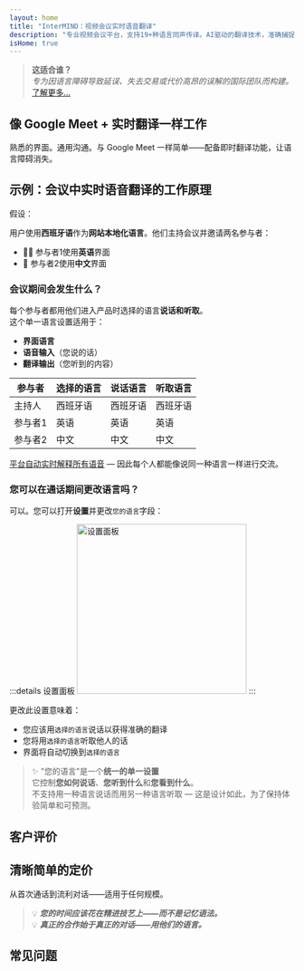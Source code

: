 ```yaml
---
layout: home
title: "InterMIND：视频会议实时语音翻译"
description: "专业视频会议平台，支持19+种语言同声传译。AI驱动的翻译技术，准确捕捉语调、意图和语境。全球会议，自然沟通。"
isHome: true
---
```


<!-- <HeroSection title="Meet in **Any** Language" :typingSpeed="10" text="Live speech translation in video calls. Instant understanding, no barriers."> -->

<HeroSection title="理解**任何**语言" :typingSpeed="20" text="视频会议中的同声传译。瞬间打破语言障碍。">
<NavButton buttonLabel="观看演示" buttonClass="brand" to="/#HowItWorks" eventName="watch_demo" />
<NavButton buttonLabel="助手" buttonClass="alt" to="/chat" eventName="chat_assistant" />
</HeroSection>

<span id="1"></span>
<FeatureBlock
    :card="{
      title: '翻译 ≠ 理解。这就是未来。',
      details: '无论使用何种语言，您的声音都能被听到——并被理解——就像您们使用同一种语言一样。',
      items: [
        '✧ 自然地，[实时](./product/overview/how-it-works)进行，无需字幕或延迟。',
        '✧ AI驱动的口译捕捉语调、意图和行业专业术语。',
      ],
      link: './product/overview/what-is-intermind',
      src: {
        light: '/media-kit/animals-cartoon-3-2.png',
        dark: '/1d.png',
      },
      inversion: false,
    }"
  />

<span id="2"></span>
<FeatureBlock
    :card="{
      title: '会议中的智慧大脑',
      details: 'InterMIND将每次多语言通话转化为清晰、可搜索的知识。',
      items: [
        '✧ **询问任何问题** — AI在**您的所有会议中**找到答案。',
        '✧ 自动提取任务、负责人和截止日期。',
        '✧ 即时总结任何语言的要点。',
      ],
      link: './product/overview/how-it-works#🧩-deep-memory-deep-understanding',
      src: {
        light: '/2l.png',
        dark: '/2d.png',
      },
      inversion: true,
    }"
  />

<span id="3"></span>
<FeatureBlock
    :card="{
      title: '为严肃会议而生——不仅仅是聊天',
      details: 'InterMIND是一个[专业级视频会议平台](./product/overview/video-meeting-platform)，而不是轻量级插件或附加组件。',
      items: [
        '✧ 1080p分辨率、智能降噪、日程安排、会议管理、屏幕共享、录制、字幕、参与者聊天和日历集成——全部内置，**即开即用**。',
      ],
      link: './product/overview/video-meeting-platform',
      src: {
        light: '/3l.mp4',
        dark: '/3d.mp4',
      },
      inversion: false,
    }"
  />

<span id="4"></span>
<FeatureBlock
    :card="{
      title: '重要场合的隐私保护',
      details: 'InterMIND专为信任至关重要的对话而构建——隐私和控制最为重要的场合。',
      items: ['✧ [隐私区域](./product/overview/privacy-architecture) — 欧盟、美国、东南亚', '✧ **零数据训练**。无第三方访问。'],
      link: './product/overview/privacy-architecture',
      src: {
        light: '/4l.png',
        dark: '/4d.png',
      },
      inversion: true,
    }"
  />

> **这适合谁？**  
> _专为因语言障碍导致延误、失去交易或代价高昂的误解的国际团队而构建。_ [了解更多...](./product/overview/markets)

<span id="HowItWorks"></span>

## 像 Google Meet + 实时翻译一样工作

熟悉的界面。通用沟通。与 Google Meet 一样简单——配备即时翻译功能，让语言障碍消失。

<FeatureCards
    :features="[
      {
        title: '免费注册',
        details: '选择您的语言并[创建账户](#Pricing)。',
        icon: {
          light: '/signUp.png',
          dark: '/signUp.png',
        },
      },
      {
        title: '开始会议',
        details: '立即创建或提前安排。',
        icon: {
          light: '/start.png',
          dark: '/start.png',
        },
      },
      {
        title: '加入会议',
        details: '点击链接，输入姓名，立即加入。',
        icon: {
          light: '/join.png',
          dark: '/join.png',
        },
      },
      {
        title: '说您的语言',
        details: '每个人都用自己的语言说话和听取。',
        icon: {
          light: '/meeting.png',
          dark: '/meeting.png',
        },
      },
    ]"
  />

<!-- <br> -->

<span id="VideoDemo"></span>
<VideoPlayer src="/promo/demo-en-mx.mp4" />

<span id="Example"></span>

## 示例：会议中实时语音翻译的工作原理

假设：

用户使用**西班牙语**作为**网站本地化语言**。他们主持会议并邀请两名参与者：

- 🧑‍💼 参与者1使用**英语**界面
- 👩 参与者2使用**中文**界面

### 会议期间会发生什么？

每个参与者都用他们进入产品时选择的语言**说话和听取**。  
这个单一语言设置适用于：

- **界面语言**
- **语音输入**（您说的话）
- **翻译输出**（您听到的内容）

| 参与者   | 选择的语言 | 说话语言 | 听取语言 |
| -------- | ---------- | -------- | -------- |
| 主持人   | 西班牙语   | 西班牙语 | 西班牙语 |
| 参与者1  | 英语       | 英语     | 英语     |
| 参与者2  | 中文       | 中文     | 中文     |

[平台自动实时解释所有语音](./product/overview/how-it-works) — 因此每个人都能像说同一种语言一样进行交流。

### 您可以在通话期间更改语言吗？

可以。您可以打开**设置**并更改`您的语言`字段：

:::details 设置面板
<img src="/settings.png" alt="设置面板" width="300px" />
:::

更改此设置意味着：

- 您应该用`选择的语言`说话以获得准确的翻译
- 您将用`选择的语言`听取他人的话
- 界面将自动切换到`选择的语言`

> ✨ "您的语言"是一个**统一的单一设置**  
> 它控制**您如何说话**、**您听到什么**和**您看到什么**。  
> 不支持用一种语言说话而用另一种语言听取 — 这是设计如此，为了保持体验简单和可预测。

<span id="Testimonials"></span>

## 客户评价

<AutoScrollTestimonials testimonialsUrl="/testimonials.json"/>

<span id="Pricing"></span>

## 清晰简单的定价

从首次通话到流利对话——适用于任何规模。

<PricingPlans
    :plans="[
      {
        title: '**基础版** &nbsp 1 用户',
        price: '**免费**',
        details: '无需信用卡',
        items: [
          '**25** 次会议',
          '**100** 人视频会议 [💬](#3)',
          '每用户 **30** GB 共享存储',
          '搜索所有会议记录 [💬](#2)',
          '同声传译 [💬](#1)',
        ],
      },
      {
        title: '**专业版**  &nbsp 1-99 用户',
        price: '**$20** /月/用户，按年计费',
        details: '或按月计费 $25',
        items: [
          '**无限** 会议',
          '**150** 人视频会议 [💬](#3)',
          '每用户 **2** TB 共享存储',
          '搜索所有会议记录 [💬](#2)',
          '同声传译 [💬](#1)',
        ],
      },
      {
        title: '**企业版** &nbsp 100+ 用户',
        price: '**定制定价**',
        details: '专为隐私而构建',
        items: [
          '**无限** 会议',
          '**500** 人视频会议 [💬](#3)',
          '每用户 **5** TB 共享存储',
          '搜索所有会议记录 [💬](#2)',
          '同声传译 [💬](#1)',
          '**隐私区域** [💬](#4)',
        ],
      },
    ]">

<AuthButton text="开始使用" button-class="brand" event-name="get_started_attempt"/>
<AuthButton text="立即购买" mode="checkout" eventName="buy_now_attempt" />
<ContactForm buttonText="联系我们的团队" buttonClass="alt" />
</PricingPlans>

> 💡 **_您的时间应该花在精进技艺上——而不是记忆语法。_**  
> 💡 **_真正的合作始于真正的对话——用他们的语言。_**

## 常见问题

<span id="FAQ"></span>

<AccordionGroup
    :items="[
      {
        q: 'InterMind支持哪些语言的口译？',
        a: 'InterMind支持以下19种语言的**实时口译**：<br><br>- العربية (ar) – 阿拉伯语<br>- Čeština (cs) – 捷克语<br>- Deutsch (de) – 德语<br>- English (en) – 英语<br>- Español (es) – 西班牙语<br>- Français (fr) – 法语<br>- हिन्दी (hi) – 印地语<br>- Magyar (hu) – 匈牙利语<br>- Italiano (it) – 意大利语<br>- 日本語 (ja) – 日语<br>- 한국어 (ko) – 韩语<br>- Nederlands (nl) – 荷兰语<br>- Polski (pl) – 波兰语<br>- Português (pt) – 葡萄牙语<br>- Русский (ru) – 俄语<br>- Türkçe (tr) – 土耳其语<br>- 中文 (zh) – 中文<br><br>我们正在不断扩展这个列表——每个主要版本都会添加新语言。',
      },
      {
        q: '什么是许可用户和参与者？',
        a: '*许可用户*拥有免费或付费会议许可证，可以在其计划限制内安排会议。*参与者*是受邀者——他们**无需账户或许可证**即可加入，可以从任何设备**免费**连接。',
      },
      {
        q: '一个InterMind许可证可以供多少人使用？',
        a: '每个*许可用户*可以主持**无限次会议**。如果多个团队成员需要同时主持会议，每个人都需要自己的许可证。',
      },
      {
        q: '会议的最长持续时间是多少？',
        a: '所有计划的会议都可以运行长达**24小时**。',
      },
      {
        q: '我可以主持的会议数量有限制吗？',
        a: '*免费基础*计划包含**25次免费会议**。*专业版*和*商业版*计划提供无限次会议，支持更多参与者和控制功能。',
      },
      {
        q: 'InterMind如何确保数据隐私和安全？',
        a: 'InterMind**从设计上保护隐私**。所有数据都在您选择的**隐私区域**内处理和存储——_欧盟_、_美国_或_亚洲_。我们遵守[**GDPR**](https://gdpr.eu)、[**CCPA**](https://oag.ca.gov/privacy/ccpa)和阿联酋PDPL，**绝不使用您的内容**进行训练或第三方访问。高级[隐私区域控制](./product/overview/privacy-architecture)在**商业版**计划中提供。',
      },
      {
        q: '我可以在购买计划之前试用InterMind吗？',
        a: '当然可以。*免费基础*计划让您完全访问核心功能，包含**25次免费会议**——包括**同声传译**和**会议搜索**。无需信用卡。随时升级。',
      },
      {
        q: '如果我需要帮助或支持怎么办？',
        a: '可通过我们的[帮助中心](./resources/help)获得支持。*商业版*用户享有**优先支持**，配有专门联系人。',
      },
      {
        q: '如何管理我的订阅（升级、降级或取消）？',
        a: '您可以随时通过**账户设置**更改计划。更改**立即生效**。对于取消，*月度计划*在计费周期结束时取消。*年度计划*可以取消并获得**按比例退款**。',
      },
      {
        q: '我可以使用InterMind进行网络研讨会或大型活动吗？',
        a: '可以。*专业版*和*商业版*计划非常适合**大型会议和网络研讨会**——*商业版*支持多达**500名参与者**。',
      },
    ]"/>

<HomeFooter
    :columns="[
      {
        title: '产品',
        links: [
          { text: '概述', link: './product/overview/what-is-intermind' },
          { text: '入门指南', link: './product/guide/getting-started' },
          { text: '用户评价', link: '#Testimonials' },
          { text: '定价', link: '#Pricing' },
        ],
      },
      {
        title: '支持',
        links: [
          { text: '获取支持', link: './resources/help' },
          { text: '常见问题', link: '#FAQ' },
          { text: '隐私政策', link: './resources/company/Privacy-Policy' },
          { text: 'AI法律指南', link: './resources/company/Legal-Regulations-for-AI-Services' },
          { text: '服务状态', link: 'https://status.mind.com/' },
          // { text: 'Privacy Settings', link: '#' },
        ],
      },
      {
        title: '资源',
        links: [
          { text: '博客', link: './blog/' },
          { text: '品牌资产', link: './resources/media-kit' },
          { text: 'AI API / LLM文档', link: 'https://mind.com/llms-full.txt' },
        ],
      },
      {
        title: '公司',
        links: [
          { text: '关于我们', link: './resources/company/about' },
          { text: '团队', link: './resources/company/team' },
          { text: '招聘', link: './resources/company/careers' },
          { text: '联系我们', link: './resources/company/contacts' },
        ],
      },
    ]"/>